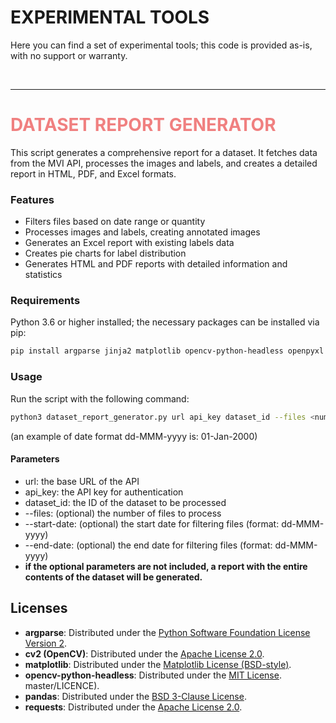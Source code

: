 # EXPERIMENTAL TOOLS

Here you can find a set of experimental tools; this code is provided as-is, with no support or warranty.

&nbsp;

---

<h1 style="color: lightcoral;">DATASET REPORT GENERATOR</h1>

This script generates a comprehensive report for a dataset. It fetches data from the MVI API, processes the images and labels, and creates a detailed report in HTML, PDF, and Excel formats.

### Features

- Filters files based on date range or quantity
- Processes images and labels, creating annotated images
- Generates an Excel report with existing labels data
- Creates pie charts for label distribution
- Generates HTML and PDF reports with detailed information and statistics

### Requirements

Python 3.6 or higher installed; the necessary packages can be installed via pip:

```bash
pip install argparse jinja2 matplotlib opencv-python-headless openpyxl pandas Pillow requests weasyprint
```

### Usage

Run the script with the following command:

```bash
python3 dataset_report_generator.py url api_key dataset_id --files <number_of_files> --start-date "dd-MMM-yyyy" --end-date "dd-MMM-yyyy"
```

(an example of date format dd-MMM-yyyy is: 01-Jan-2000)

#### Parameters

- url: the base URL of the API
- api_key: the API key for authentication
- dataset_id: the ID of the dataset to be processed
- --files: (optional) the number of files to process
- --start-date: (optional) the start date for filtering files (format: dd-MMM-yyyy)
- --end-date: (optional) the end date for filtering files (format: dd-MMM-yyyy)
- **if the optional parameters are not included, a report with the entire contents of the dataset will be generated.**

## Licenses

- **argparse**: Distributed under the [Python Software Foundation License Version 2](https://github.com/python/cpython/blob/main/LICENSE).
- **cv2 (OpenCV)**: Distributed under the [Apache License 2.0](https://github.com/opencv/opencv/blob/master/LICENSE).
- **matplotlib**: Distributed under the [Matplotlib License (BSD-style)](https://matplotlib.org/stable/project/license.html).
- **opencv-python-headless**: Distributed under the [MIT License](https://github.com/opencv/opencv-python/blob/4.x/LICENSE.txt).
master/LICENCE).
- **pandas**: Distributed under the [BSD 3-Clause License](https://github.com/pandas-dev/pandas/blob/main/LICENSE).
- **requests**: Distributed under the [Apache License 2.0](https://github.com/psf/requests/blob/main/LICENSE).
